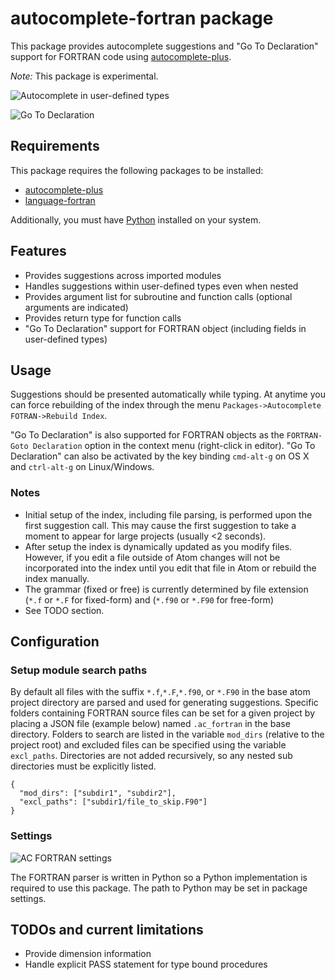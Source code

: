 # autocomplete-fortran package

This package provides autocomplete suggestions and "Go To Declaration" support for FORTRAN code using [autocomplete-plus](https://atom.io/packages/autocomplete-plus).

*Note:* This package is experimental.

![Autocomplete in user-defined types](http://staff.washington.edu/hansec/ac_fortran_ex1.gif)

![Go To Declaration](http://staff.washington.edu/hansec/ac_fortran_ex2.gif)

## Requirements
This package requires the following packages to be installed:
 * [autocomplete-plus](https://atom.io/packages/autocomplete-plus)
 * [language-fortran](https://atom.io/packages/language-fortran)

Additionally, you must have [Python](https://www.python.org/) installed on your system.

## Features
 * Provides suggestions across imported modules
 * Handles suggestions within user-defined types even when nested
 * Provides argument list for subroutine and function calls (optional arguments are indicated)
 * Provides return type for function calls
 * "Go To Declaration" support for FORTRAN object (including fields in user-defined types)

## Usage
Suggestions should be presented automatically while typing. At anytime you can force rebuilding of the index through the menu `Packages->Autocomplete FOTRAN->Rebuild Index`.

"Go To Declaration" is also supported for FORTRAN objects as the `FORTRAN-Goto Declaration` option in the context menu (right-click in editor). "Go To Declaration" can also be activated by the key binding `cmd-alt-g` on OS X and `ctrl-alt-g` on Linux/Windows.

### Notes
 * Initial setup of the index, including file parsing, is performed upon the first suggestion call. This may cause the first suggestion to take a moment to appear for large projects (usually <2 seconds).
 * After setup the index is dynamically updated as you modify files. However, if you edit a file outside of Atom changes will not be incorporated into the index until you edit that file in Atom or rebuild the index manually.
 * The grammar (fixed or free) is currently determined by file extension (`*.f` or `*.F` for fixed-form) and (`*.f90` or `*.F90` for free-form)
 * See TODO section.

## Configuration

### Setup module search paths
By default all files with the suffix `*.f`,`*.F`,`*.f90`, or `*.F90` in the base atom project directory are parsed
and used for generating suggestions. Specific folders containing FORTRAN source files can be set for
a given project by placing a JSON file (example below) named `.ac_fortran` in the base directory.
Folders to search are listed in the variable `mod_dirs` (relative to the project root) and excluded
files can be specified using the variable `excl_paths`. Directories are not added recursively, so
any nested sub directories must be explicitly listed.

    {
      "mod_dirs": ["subdir1", "subdir2"],
      "excl_paths": ["subdir1/file_to_skip.F90"]
    }

### Settings

![AC FORTRAN settings](http://staff.washington.edu/hansec/ac_fortran_settings.png)

The FORTRAN parser is written in Python so a Python implementation is required to use this package. The path to Python may be set in package settings.

## TODOs and current limitations
 * Provide dimension information
 * Handle explicit PASS statement for type bound procedures
